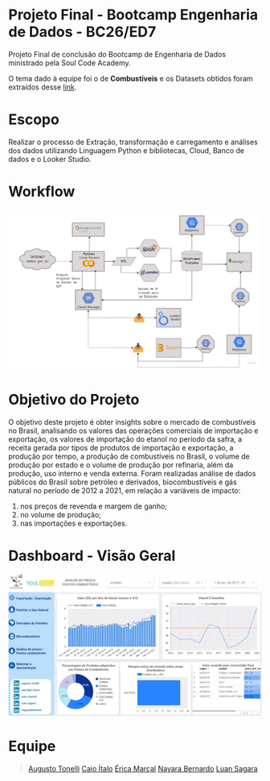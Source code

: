 # Projeto Final - Bootcamp Engenharia de Dados - BC26/ED7
Projeto Final de conclusão do Bootcamp de Engenharia de Dados ministrado pela Soul Code Academy.

O tema dado à equipe foi o de **Combustíveis** e os Datasets obtidos foram extraídos desse [link](https://dados.gov.br/dados/organizacoes/visualizar/agencia-nacional-do-petroleo-gas-natural-e-biocombustiveis-anp).

# Escopo 
Realizar o processo de Extração, transformação e carregamento e análises dos dados utilizando Linguagem Python e bibliotecas, Cloud, Banco de dados e o Looker Studio.

# Workflow
![screenshot](https://github.com/caioitalo/soulcode-projetofinal/blob/main/workflow.jpg)

# Objetivo do Projeto
O objetivo deste projeto é obter insights sobre o mercado de combustíveis no Brasil, analisando os valores das operações comerciais de importação e exportação, os valores de importação do etanol no período da safra, a receita gerada por tipos de produtos de importação e exportação, a produção por tempo, a produção de combustíveis no Brasil, o volume de produção por estado e o volume de produção por refinaria, além da produção, uso interno e venda externa. Foram realizadas análise de dados públicos do Brasil sobre petróleo e derivados, biocombustíveis e gás natural no período de 2012 a 2021, em relação a variáveis de impacto:

1. nos preços de revenda e margem de ganho;
2. no volume de produção;
3. nas importações e exportações.

# Dashboard - Visão Geral
![screenshot](https://github.com/caioitalo/soulcode-projetofinal/blob/main/Dashboard.jpg)

# Equipe
> [Augusto Tonelli](https://github.com/augustoTonelli)
> [Caio Ítalo](https://github.com/caioitalo)
> [Érica Marçal]()
> [Nayara Bernardo](https://github.com/nayyarabernardo)
> [Luan Sagara](https://github.com/LuanSagara)
